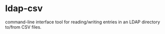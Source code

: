 # ldap-csv
command-line interface tool for reading/writing entries in an LDAP directory to/from CSV files.
